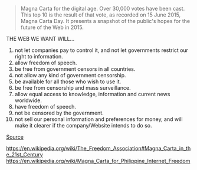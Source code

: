 > Magna Carta for the digital age. Over 30,000 votes have been cast. This top 10 is the result of that vote, as recorded on 15 June 2015, Magna Carta Day. It presents a snapshot of the public's hopes for the future of the Web in 2015.

THE WEB WE WANT WILL...

1. not let companies pay to control it, and not let governments restrict our right to information.
2. allow freedom of speech.
3. be free from government censors in all countries.
4. not allow any kind of government censorship.
5. be available for all those who wish to use it.
6. be free from censorship and mass surveillance.
7. allow equal access to knowledge, information and current news worldwide.
8. have freedom of speech.
9. not be censored by the government.
10. not sell our personal information and preferences for money, and will make it clearer if the company/Website intends to do so.

[Source](http://dlike.co/duHoPQ1)

https://en.wikipedia.org/wiki/The_Freedom_Association#Magna_Carta_in_the_21st_Century
https://en.wikipedia.org/wiki/Magna_Carta_for_Philippine_Internet_Freedom
